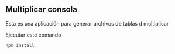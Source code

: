 ## Multiplicar consola 

Esta es una aplicación para generar archivos de tablas d multiplicar

Ejecutar este comando

```
npm install

```